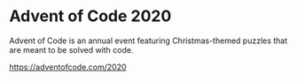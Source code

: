 # Advent of Code 2020

Advent of Code is an annual event featuring Christmas-themed puzzles that are meant to be solved with code.

https://adventofcode.com/2020
